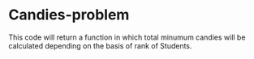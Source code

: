 # Candies-problem
This code will return a function in which total minumum candies will be calculated depending on the  basis of rank of Students.
